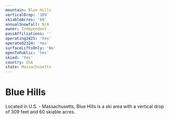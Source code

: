 ```yaml
---
mountain: Blue Hills
verticalDrop: '309'
skiableAcres: '60'
annualSnowfall: N/A
owner: Independent
passAffiliations: ''
operating2425: 'Yes'
operated2324: 'Yes'
surfaceLiftsOnly: 'No'
openToPublic: 'Yes'
skied: 'Yes'
country: USA
state: Massachusetts
---
```


# Blue Hills

Located in U.S. - Massachusetts, Blue Hills is a ski area with a vertical drop of 309 feet and 60 skiable acres.
